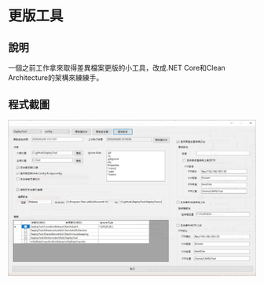 # 更版工具
## 說明
一個之前工作拿來取得差異檔案更版的小工具，改成.NET Core和Clean Architecture的架構來練練手。
## 程式截圖
![DeployTool](https://github.com/gulu0503/DeployTool/blob/master/Deploy.jpg)
